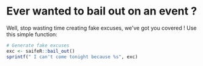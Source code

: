 # Ever wanted to bail out on an event ? 

Well, stop wasting time creating fake excuses, we've got you covered !
Use this simple function:

``` R
# Generate fake excuses
exc <- saifeR::bail_out()
sprintf(" I can't come tonight because %s", exc)
```
